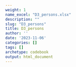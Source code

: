 ```yaml
---
weight: 1
name_excel: "D3_persons.xlsx"
description: ""
slug: "D3_persons"
title: D3_persons
author: ''
date: '2023-11-06'
categories: []
tags: []
archetype: codebook
output: html_document
---
```


<div class="tabcontent"></div>
